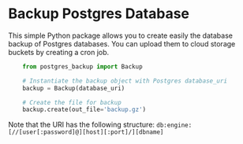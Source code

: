 # Backup Postgres Database

This simple Python package allows you to create easily the database backup of Postgres databases.
You can upload them to cloud storage buckets by creating a cron job.

```python
    from postgres_backup import Backup

    # Instantiate the backup object with Postgres database_uri
    backup = Backup(database_uri)

    # Create the file for backup
    backup.create(out_file='backup.gz')
```

Note that the URI has the following structure: `db:engine:[//[user[:password]@][host][:port]/][dbname]`